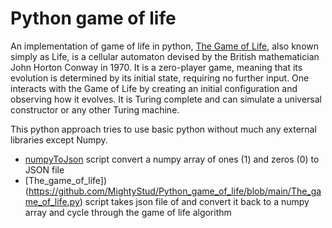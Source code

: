 # Python game of life
An implementation of game of life in python, [The Game of Life](https://en.wikipedia.org/wiki/Conway%27s_Game_of_Life), also known simply as Life, is a cellular automaton devised by the British mathematician John Horton Conway in 1970. It is a zero-player game, meaning that its evolution is determined by its initial state, requiring no further input. One interacts with the Game of Life by creating an initial configuration and observing how it evolves. It is Turing complete and can simulate a universal constructor or any other Turing machine.

This python approach tries to use basic python without much any external libraries except Numpy.

+ [numpyToJson](https://github.com/MightyStud/Python_game_of_life/blob/main/numpyToJson.py) script convert a numpy array of ones (1) and zeros (0) to JSON file 
+ [The_game_of_life])(https://github.com/MightyStud/Python_game_of_life/blob/main/The_game_of_life.py) script takes json file of and convert it back to a numpy array and cycle through the game of life algorithm 
